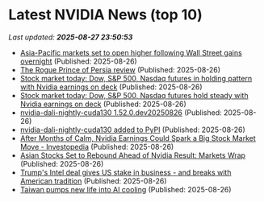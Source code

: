 # Latest NVIDIA News (top 10)
_Last updated: **2025-08-27 23:50:53**_

- [Asia-Pacific markets set to open higher following Wall Street gains overnight](https://www.cnbc.com/2025/08/27/asia-pacific-markets-live-india-tariffs-nifty-50-nikkei-225.html) (Published: 2025-08-26)
- [The Rogue Prince of Persia review](https://www.pcgamer.com/games/roguelike/the-rogue-prince-of-persia-review/) (Published: 2025-08-26)
- [Stock market today: Dow, S&P 500, Nasdaq futures in holding pattern with Nvidia earnings on deck](https://finance.yahoo.com/news/live/stock-market-today-dow-sp-500-nasdaq-futures-in-holding-pattern-with-nvidia-earnings-on-deck-233419974.html) (Published: 2025-08-26)
- [Stock market today: Dow, S&P 500, Nasdaq futures hold steady with Nvidia earnings on deck](https://finance.yahoo.com/news/live/stock-market-today-dow-sp-500-nasdaq-futures-hold-steady-with-nvidia-earnings-on-deck-233419515.html) (Published: 2025-08-26)
- [nvidia-dali-nightly-cuda130 1.52.0.dev20250826](https://pypi.org/project/nvidia-dali-nightly-cuda130/1.52.0.dev20250826/) (Published: 2025-08-26)
- [nvidia-dali-nightly-cuda130 added to PyPI](https://pypi.org/project/nvidia-dali-nightly-cuda130/) (Published: 2025-08-26)
- [After Months of Calm, Nvidia Earnings Could Spark a Big Stock Market Move - Investopedia](https://slashdot.org/firehose.pl?op=view&amp;id=178888234) (Published: 2025-08-26)
- [Asian Stocks Set to Rebound Ahead of Nvidia Result: Markets Wrap](https://biztoc.com/x/0706c9b8ed5140d5) (Published: 2025-08-26)
- [Trump's Intel deal gives US stake in business - and breaks with American tradition](https://www.bbc.com/news/articles/cn85n2vg04go) (Published: 2025-08-26)
- [Taiwan pumps new life into AI cooling](https://www.digitimes.com/news/a20250825PD212/taiwan-ai-server-liquid-cooling-supply-chain-finetek.html) (Published: 2025-08-26)
